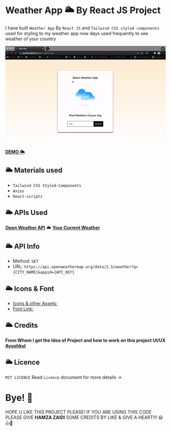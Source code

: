 # Weather App 🌥️ By React JS Project 

I have built `Weather App` By `React JS` and `Tailwind CSS styled components` used for styling to my weather app now days used frequently to see weather of your country

![](weather.gif)
 
[**DEMO 🌥️**](https://.github.io/weather-app)

## 🌥️ Materials used
- `Tailwind CSS Styled-Components`
- `Axios`
- `React-scripts`

## 🌥️ APIs Used
[**Open Weather API**](https://openweathermap.org/) 🌥️ [**Your Current Weather**](https://openweathermap.org/current)

## 🌥️ API Info
* Method: `GET`
* URL: `https://api.openweathermap.org/data/2.5/weather?q={CITY_NAME}&appid={API_KEY}`

## 🌥️ Icons & Font
* [Icons & other Assets:](https://github.com/weather-app/tree/main/public/icons)
* [Font Link:](https://fonts.googleapis.com/css2?family=Montserrat:wght@400;500;600&display=swap)


## 🌥️ Credits
**From Whom I get the Idea of Project and how to work on this project UI/UX** [**Ayushkul**](https://github.com/ayushkul/react-weather-app)

## 🌥️ Licence
`MIT LICENCE` Read `Licence` document for more details ->

# Bye! 👋

HOPE U LIKE THIS PROJECT PLEASE! IF YOU ARE USING THIS CODE PLEASE GIVE **HAMZA ZAIDI** SOME CREDITS BY LIKE & GIVE A HEART!!! 😃👍💛

